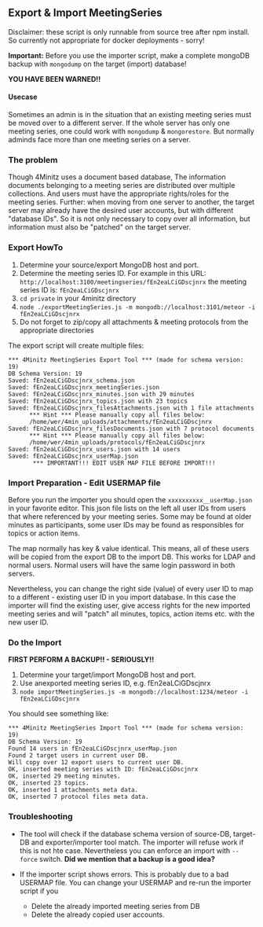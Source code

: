 ## Export & Import MeetingSeries

Disclaimer: these script is only runnable from source tree after npm install.
So currently not appropriate for docker deployments - sorry!

**Important:** Before you use the importer script, make a complete mongoDB backup with `mongodump` on the target (import) database!

**YOU HAVE BEEN WARNED!!**

#### Usecase

Sometimes an admin is in the situation that an existing meeting series
must be moved over to a different server. If the whole server has only one meeting series, one could work with `mongodump` & `mongorestore`.
But normally adminds face more than one meeting series on a server.

### The problem

Though 4Minitz uses a document based database, The information documents belonging to a meeting series are distributed over multiple collections. And users must have the appropriate rights/roles for the meeting series. Further: when moving from one server to another, the target server may already have the desired user accounts, but with different "database IDs". So it is not only necessary to copy over all information, but information must also be "patched" on the target server.

### Export HowTo

1. Determine your source/export MongoDB host and port.
1. Determine the meeting series ID. For example in this URL: `http://localhost:3100/meetingseries/fEn2eaLCiGDscjnrx` the meeting series ID is: `fEn2eaLCiGDscjnrx`
1. `cd private` in your 4minitz directory
1. `node ./exportMeetingSeries.js -m mongodb://localhost:3101/meteor -i fEn2eaLCiGDscjnrx`
1. Do not forget to zip/copy all attachments & meeting protocols from the appropriate directories

The export script will create multiple files:

```
*** 4Minitz MeetingSeries Export Tool *** (made for schema version: 19)
DB Schema Version: 19
Saved: fEn2eaLCiGDscjnrx_schema.json
Saved: fEn2eaLCiGDscjnrx_meetingSeries.json
Saved: fEn2eaLCiGDscjnrx_minutes.json with 29 minutes
Saved: fEn2eaLCiGDscjnrx_topics.json with 23 topics
Saved: fEn2eaLCiGDscjnrx_filesAttachments.json with 1 file attachments
      *** Hint *** Please manually copy all files below:
      /home/wer/4min_uploads/attachments/fEn2eaLCiGDscjnrx
Saved: fEn2eaLCiGDscjnrx_filesDocuments.json with 7 protocol documents
      *** Hint *** Please manually copy all files below:
      /home/wer/4min_uploads/protocols/fEn2eaLCiGDscjnrx
Saved: fEn2eaLCiGDscjnrx_users.json with 14 users
Saved: fEn2eaLCiGDscjnrx_userMap.json
       *** IMPORTANT!!! EDIT USER MAP FILE BEFORE IMPORT!!!
```

### Import Preparation - Edit USERMAP file

Before you run the importer you should open the `xxxxxxxxxx__userMap.json` in your favorite editor. This json file lists on the left all user IDs from users that where referenced by your meeting series. Some may be found at older minutes as participants, some user IDs may be found as responsibles for topics or action items.

The map normally has key & value identical. This means, all of these users will be copied from the export DB to the import DB. This works for LDAP and normal users. Normal users will have the same login password in both servers.

Nevertheless, you can change the right side (value) of every user ID to map to a different - existing user ID in you import database. In this case the importer will find the existing user, give access rights for the new imported meeting series and will "patch" all minutes, topics, action items etc. with the new user ID.

### Do the Import

**FIRST PERFORM A BACKUP!! - SERIOUSLY!!**

1. Determine your target/import MongoDB host and port.
1. Use anexported meeting series ID, e.g. fEn2eaLCiGDscjnrx
1. `node importMeetingSeries.js -m mongodb://localhost:1234/meteor -i fEn2eaLCiGDscjnrx`

You should see something like:

```
*** 4Minitz MeetingSeries Import Tool *** (made for schema version: 19)
DB Schema Version: 19
Found 14 users in fEn2eaLCiGDscjnrx_userMap.json
Found 2 target users in current user DB.
Will copy over 12 export users to current user DB.
OK, inserted meeting series with ID: fEn2eaLCiGDscjnrx
OK, inserted 29 meeting minutes.
OK, inserted 23 topics.
OK, inserted 1 attachments meta data.
OK, inserted 7 protocol files meta data.
```

### Troubleshooting

- The tool will check if the database schema version of source-DB, target-DB and exporter/importer tool match. The importer will refuse work if this is not hte case. Nevertheless you can enforce an import with `--force` switch. **Did we mention that a backup is a good idea?**

- If the importer script shows errors. This is probably due to a bad USERMAP file. You can change your USERMAP and re-run the importer script if you
  - Delete the already imported meeting series from DB
  - Delete the already copied user accounts.

